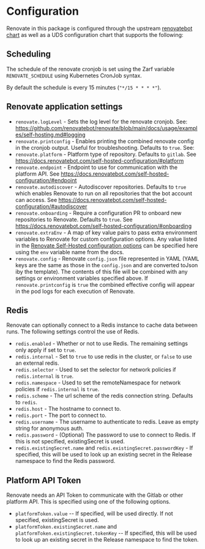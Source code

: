 # Configuration

Renovate in this package is configured through the upstream [renovatebot chart](https://github.com/renovatebot/helm-charts) as well as a UDS configuration chart that supports the following:

## Scheduling

The schedule of the renovate cronjob is set using the Zarf variable `RENOVATE_SCHEDULE` using Kubernetes CronJob syntax.

By default the schedule is every 15 minutes (`"*/15 * * * *"`).

## Renovate application settings

- `renovate.logLevel` - Sets the log level for the renovate cronjob. See: https://github.com/renovatebot/renovate/blob/main/docs/usage/examples/self-hosting.md#logging
- `renovate.printconfig` - Enables printing the combined renovate config in the cronjob output. Useful for troubleshooting. Defaults to `true`. See: 
- `renovate.platform` - Platform type of repository. Defaults to `gitlab`. See https://docs.renovatebot.com/self-hosted-configuration/#platform
- `renovate.endpoint` - Endpoint to use for communication with the platform API. See https://docs.renovatebot.com/self-hosted-configuration/#endpoint
- `renovate.autodiscover` - Autodiscover repositories. Defaults to `true` which enables Renovate to run on all repositories that the bot account can access. See https://docs.renovatebot.com/self-hosted-configuration/#autodiscover
- `renovate.onboarding` - Require a configuration PR to onboard new repositories to Renovate. Defaults to `true`. See https://docs.renovatebot.com/self-hosted-configuration/#onboarding
- `renovate.extraEnv` - A map of key value pairs to pass extra environment variables to Renovate for custom configuration options. Any value listed in the [Renovate Self-Hosted configuration options](https://docs.renovatebot.com/self-hosted-configuration/) can be specified here using the `env` variable name from the docs. 
- `renovate.config` - Renovate `config.json` file represented in YAML (YAML keys are the same as those in the `config.json` and are converted toJson iby the template). The contents of this file will be combined with any settings or environment variables specified above. If `renovate.printconfig` is `true` the combined effective config will appear in the pod logs for each execution of Renovate.

## Redis

Renovate can optionally connect to a Redis instance to cache data between runs. The following settings control the use of Redis.

- `redis.enabled` - Whether or not to use Redis. The remaining settings only apply if set to `true`.
- `redis.internal` - Set to `true` to use redis in the cluster, or `false` to use an external redis.
- `redis.selector` - Used to set the selector for network policies if `redis.internal` is `true`.
- `redis.namespace` - Used to set the remoteNamespace for network policies if `redis.internal` is `true`.
- `redis.scheme` - The url scheme of the redis connection string. Defaults to `redis`.
- `redis.host` - The hostname to connect to.
- `redis.port` - The port to connect to.
- `redis.username` - The username to authenticate to redis. Leave as empty string for anonymous auth.
- `redis.password` - (Optional) The password to use to connect to Redis. If this is not specified, existingSecret is used.
- `redis.existingSecret.name` and `redis.existingSecret.passwordKey` - If specified, this will be used to look up an existing secret in the Release namespace to find the Redis password.

## Platform API Token

Renovate needs an API Token to communicate with the Gitlab or other platform API. This is specified using one of the following options.

- `platformToken.value` -- If specified, will be used directly. If not specified, existingSecret is used.
- `platformToken.existingSecret.name` and `platformToken.existingSecret.tokenKey` -- If specified, this will be used to look up an existing secret in the Release namespace to find the token.